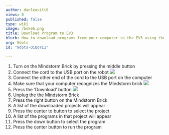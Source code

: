 ```yaml
---
author: danleavitt0
views: 0
published: false
type: wiki
image: /bokeh.png
title: Download Program to EV3
blurb: How to download programs from your computer to the EV3 using the USB cable
org: 9dots
id: "9dots-OiQoYL1"

---
```


1. Turn on the Mindstorm Brick by pressing the middle button
2. Connect the cord to the USB port on the robot
![](http://uploads.9dots.io/OiQplrY_md.jpg) 
3. Connect the other end of the cord to the USB port on the computer
4. Make sure that your computer recognizes the Mindstorm brick
![](http://uploads.9dots.io/OiQpz9d_md.jpg) 
5. Press the ‘Download’ button
![](http://uploads.9dots.io/OiQqADz_md.jpg) 
6. Unplug the the Mindstorm Brick
8. Press the right button on the Mindstorm Brick
9. A list of the downloaded projects will appear
10. Press the center to button to select the project
11. A list of the programs in that project will appear
12. Press the down button to select the program
13. Press the center button to run the program
